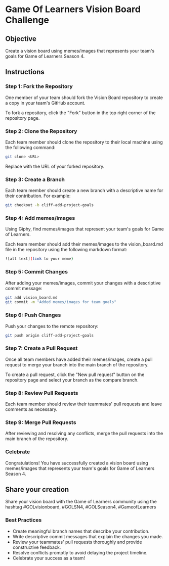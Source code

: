 # Game Of Learners Vision Board Challenge
## Objective

Create a vision board using memes/images that represents your team's goals for Game of Learners Season 4.

## Instructions

### Step 1: Fork the Repository 
One member of your team should fork the Vision Board repository to create a copy in your team's GitHub account.

To fork a repository, click the "Fork" button in the top right corner of the repository page.

### Step 2: Clone the Repository 
Each team member should clone the repository to their local machine using the following command:

```bash
git clone <URL>
```

Replace <URL> with the URL of your forked repository.

### Step 3: Create a Branch 
Each team member should create a new branch with a descriptive name for their contribution. For example:

```bash
git checkout -b cliff-add-project-goals
```

### Step 4: Add memes/images 
Using Giphy, find memes/images that represent your team's goals for Game of Learners. 

Each team member should add their memes/images to the vision_board.md file in the repository using the following markdown format:

```bash
![alt text](link to your meme)
```

### Step 5: Commit Changes 
After adding your memes/images, commit your changes with a descriptive commit message:

```bash
git add vision_board.md
git commit -m "Added memes/images for team goals"
```

### Step 6: Push Changes 
Push your changes to the remote repository:

```bash
git push origin cliff-add-project-goals
```

### Step 7: Create a Pull Request 
Once all team members have added their memes/images, create a pull request to merge your branch into the main branch of the repository.

To create a pull request, click the "New pull request" button on the repository page and select your branch as the compare branch.

### Step 8: Review Pull Requests 
Each team member should review their teammates' pull requests and leave comments as necessary.

### Step 9: Merge Pull Requests 
After reviewing and resolving any conflicts, merge the pull requests into the main branch of the repository.

### Celebrate 
Congratulations! You have successfully created a vision board using memes/images that represents your team's goals for Game of Learners Season 4. 

## Share your creation
Share your vision board with the Game of Learners community using the hashtag #GOLvisionboard, #GOLSN4, #GOLSeason4, #GameofLearners

### Best Practices
- Create meaningful branch names that describe your contribution.
- Write descriptive commit messages that explain the changes you made.
- Review your teammates' pull requests thoroughly and provide constructive feedback.
- Resolve conflicts promptly to avoid delaying the project timeline.
- Celebrate your success as a team!